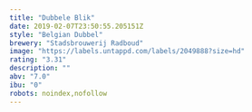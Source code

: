 ```yaml
---
title: "Dubbele Blik"
date: 2019-02-07T23:50:55.205151Z
style: "Belgian Dubbel"
brewery: "Stadsbrouwerij Radboud"
image: "https://labels.untappd.com/labels/2049888?size=hd"
rating: "3.31"
description: ""
abv: "7.0"
ibu: "0"
robots: noindex,nofollow
---
```

